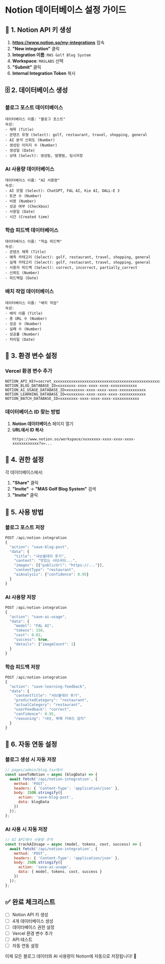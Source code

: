 # Notion 데이터베이스 설정 가이드

## 🔑 **1. Notion API 키 생성**

1. **https://www.notion.so/my-integrations** 접속
2. **"New integration"** 클릭
3. **Integration 이름**: `MAS Golf Blog System`
4. **Workspace**: `MASLABS` 선택
5. **"Submit"** 클릭
6. **Internal Integration Token** 복사

## 🗄️ **2. 데이터베이스 생성**

### **블로그 포스트 데이터베이스**
```
데이터베이스 이름: "블로그 포스트"
속성:
- 제목 (Title)
- 콘텐츠 유형 (Select): golf, restaurant, travel, shopping, general
- AI 분석 신뢰도 (Number)
- 생성된 이미지 수 (Number)
- 생성일 (Date)
- 상태 (Select): 생성됨, 발행됨, 임시저장
```

### **AI 사용량 데이터베이스**
```
데이터베이스 이름: "AI 사용량"
속성:
- AI 모델 (Select): ChatGPT, FAL AI, Kie AI, DALL-E 3
- 토큰 수 (Number)
- 비용 (Number)
- 성공 여부 (Checkbox)
- 사용일 (Date)
- 시간 (Created time)
```

### **학습 피드백 데이터베이스**
```
데이터베이스 이름: "학습 피드백"
속성:
- 콘텐츠 제목 (Title)
- 예측 카테고리 (Select): golf, restaurant, travel, shopping, general
- 실제 카테고리 (Select): golf, restaurant, travel, shopping, general
- 사용자 피드백 (Select): correct, incorrect, partially_correct
- 신뢰도 (Number)
- 피드백일 (Date)
```

### **배치 작업 데이터베이스**
```
데이터베이스 이름: "배치 작업"
속성:
- 배치 이름 (Title)
- 총 URL 수 (Number)
- 성공 수 (Number)
- 실패 수 (Number)
- 성공률 (Number)
- 처리일 (Date)
```

## 🔧 **3. 환경 변수 설정**

### **Vercel 환경 변수 추가**
```
NOTION_API_KEY=secret_xxxxxxxxxxxxxxxxxxxxxxxxxxxxxxxxxxxxxxxxxxxxxxxxxxxxxxxxxxxxxxxx
NOTION_BLOG_DATABASE_ID=xxxxxxxx-xxxx-xxxx-xxxx-xxxxxxxxxxxx
NOTION_AI_USAGE_DATABASE_ID=xxxxxxxx-xxxx-xxxx-xxxx-xxxxxxxxxxxx
NOTION_LEARNING_DATABASE_ID=xxxxxxxx-xxxx-xxxx-xxxx-xxxxxxxxxxxx
NOTION_BATCH_DATABASE_ID=xxxxxxxx-xxxx-xxxx-xxxx-xxxxxxxxxxxx
```

### **데이터베이스 ID 찾는 방법**
1. **Notion 데이터베이스** 페이지 열기
2. **URL에서 ID 복사**:
   ```
   https://www.notion.so/workspace/xxxxxxxx-xxxx-xxxx-xxxx-xxxxxxxxxxxx?v=...
   ```

## 🔗 **4. 권한 설정**

각 데이터베이스에서:
1. **"Share"** 클릭
2. **"Invite"** → **"MAS Golf Blog System"** 검색
3. **"Invite"** 클릭

## 📝 **5. 사용 방법**

### **블로그 포스트 저장**
```javascript
POST /api/notion-integration
{
  "action": "save-blog-post",
  "data": {
    "title": "샤브올데이 후기",
    "content": "맛있는 샤브샤브...",
    "images": [{"publicUrl": "https://..."}],
    "contentType": "restaurant",
    "aiAnalysis": {"confidence": 0.95}
  }
}
```

### **AI 사용량 저장**
```javascript
POST /api/notion-integration
{
  "action": "save-ai-usage",
  "data": {
    "model": "FAL AI",
    "tokens": 150,
    "cost": 0.02,
    "success": true,
    "details": {"imageCount": 1}
  }
}
```

### **학습 피드백 저장**
```javascript
POST /api/notion-integration
{
  "action": "save-learning-feedback",
  "data": {
    "contentTitle": "샤브올데이 후기",
    "predictedCategory": "restaurant",
    "actualCategory": "restaurant",
    "userFeedback": "correct",
    "confidence": 0.95,
    "reasoning": "샤브, 뷔페 키워드 감지"
  }
}
```

## 🎯 **6. 자동 연동 설정**

### **블로그 생성 시 자동 저장**
```javascript
// pages/admin/blog.tsx에서
const saveToNotion = async (blogData) => {
  await fetch('/api/notion-integration', {
    method: 'POST',
    headers: { 'Content-Type': 'application/json' },
    body: JSON.stringify({
      action: 'save-blog-post',
      data: blogData
    })
  });
};
```

### **AI 사용 시 자동 저장**
```javascript
// AI API에서 사용량 추적
const trackAIUsage = async (model, tokens, cost, success) => {
  await fetch('/api/notion-integration', {
    method: 'POST',
    headers: { 'Content-Type': 'application/json' },
    body: JSON.stringify({
      action: 'save-ai-usage',
      data: { model, tokens, cost, success }
    })
  });
};
```

## ✅ **완료 체크리스트**

- [ ] Notion API 키 생성
- [ ] 4개 데이터베이스 생성
- [ ] 데이터베이스 권한 설정
- [ ] Vercel 환경 변수 추가
- [ ] API 테스트
- [ ] 자동 연동 설정

이제 모든 블로그 데이터와 AI 사용량이 Notion에 자동으로 저장됩니다! 🚀
